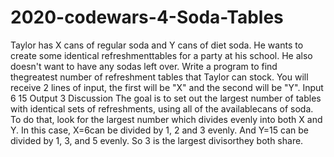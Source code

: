 # 2020-codewars-4-Soda-Tables
Taylor has X cans of regular soda and Y cans of diet soda. He wants to create some identical refreshmenttables for a party at his school.
He also doesn't want to have any sodas left over. Write a program to find thegreatest number of refreshment tables that Taylor can stock.
You will receive 2 lines of input, the first will be "X" and the second will be "Y".
Input
6
15
Output
3
Discussion
The goal is to set out the largest number of tables with identical sets of refreshments, using all of the availablecans of soda. To do that, look for the
largest number which divides evenly into both X and Y. In this case, X=6can be divided by 1, 2 and 3 evenly. And Y=15 can be divided by 1, 3, and 5 evenly.
So 3 is the largest divisorthey both share.

